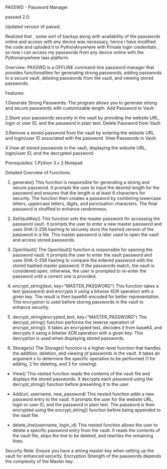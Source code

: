 PASSWD - Password Manager

passwd 2.0:

Updated version of paswd.

Realized that , some sort of backup along with availability of the passwords online and access with any device was necessary, hence i have modified the code and uploded it to PythonAnywhere with Private login credentials , so now i can access my passwords from any device online with the Pythonanywhere Iaas platform. 

Overview:
PASSWD is a OFFLINE command-line password manager that provides functionalities for generating strong passwords, adding passwords to a secure vault, deleting passwords from the vault, and viewing stored passwords.

Features:

1.Generate Strong Passwords:
The program allows you to generate strong and secure passwords with customizable length.
Add Password to Vault:

2.Store your passwords securely in the vault by providing the website URL, login or user ID, and the password in plain text.
Delete Password from Vault:

3.Remove a stored password from the vault by entering the website URL and login/user ID associated with the password.
View Passwords in Vault:

4.View all stored passwords in the vault, displaying the website URL, login/user ID, and the decrypted password.

Prerequisites:
1.Python 3.x
2.Notepad


Detailed Overview of Functions:

1. generate()
This function is responsible for generating a strong and secure password. It prompts the user to input the desired length for the password and ensures that the length is at least 6 characters for security. The function then creates a password by combining lowercase letters, uppercase letters, digits, and punctuation characters. The final password is shuffled to enhance randomness.

2. SetVaultKey()
This function sets the master password for accessing the password vault. It prompts the user to enter a new master password and uses SHA-3-256 hashing to securely store the hashed version of the password in a file. This master password is later used to open the vault and access stored passwords.

3. OpenVault()
The OpenVault() function is responsible for opening the password vault. It prompts the user to enter the vault password and uses SHA-3-256 hashing to compare the entered password with the stored hashed master password. If the passwords match, the vault is considered open; otherwise, the user is prompted to re-enter the password until a correct one is provided.

4. encrypt_string(text, key="MASTER_PASSWORD")
This function takes a text (password) and encrypts it using a bitwise XOR operation with a given key. The result is then base64-encoded for better representation. This encryption is used before storing passwords in the vault to enhance security.

5. decrypt_string(encrypted_text, key="MASTER_PASSWORD")
The decrypt_string() function performs the reverse operation of encrypt_string(). It takes an encrypted text, decodes it from base64, and decrypts it using a bitwise XOR operation with a given key. This decryption is used when displaying stored passwords.

6. Storage(x)
The Storage() function is a higher-level function that handles the addition, deletion, and viewing of passwords in the vault. It takes an argument x to determine the specific operation to be performed (1 for adding, 2 for deleting, and 3 for viewing).

- View()
This nested function reads the contents of the vault file and displays the stored passwords. It decrypts each password using the decrypt_string() function before presenting it to the user.

- Add(url, username, new_password)
This nested function adds a new password entry to the vault. It prompts the user for the website URL, login or user ID, and the password in plain text. The password is then encrypted using the encrypt_string() function before being appended to the vault file.

- delete_line(username, login_id)
This nested function allows the user to delete a specific password entry from the vault. It reads the contents of the vault file, skips the line to be deleted, and rewrites the remaining lines.


Security Note:
Ensure you have a strong master key when setting up the vault for enhanced security.
Encryption Strength of the passwords depends the complexity of the Master key.
